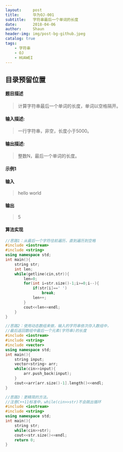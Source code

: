 ```yaml
---
layout:     post
title:      华为OJ-001
subtitle:   字符串最后一个单词的长度
date:       2018-04-06
author:     Shaun
header-img: img/post-bg-github.jpeg
catalog: true
tags:
    - 字符串
    - OJ
    - HUAWEI
---
```


## 目录预留位置

#### 题目描述

> 计算字符串最后一个单词的长度，单词以空格隔开。

#### 输入描述:

> 一行字符串，非空，长度小于5000。

#### 输出描述:

> 整数N，最后一个单词的长度。

#### 示例1

#### 输入

> hello world

#### 输出

> 5



#### 算法实现

```C++
//思路1：从最后一个字符往前遍历，直到遍历到空格
#include <iostream>
#include <string>
using namespace std;
int main(){
    string str;
    int len;
    while(getline(cin,str)){
        len=0;
        for(int i=str.size()-1;i>=0;i--){
            if(str[i]==' ')
                break;
            len++;
        }
        cout<<len<<endl;
    }
}
```

```C++
//思路2：使用动态数组来做，输入的字符串依次存入数组中，
//最后返回数组中最后一个元素(字符串)的长度
#include <iostream>
#include <string>
#include <vector>
using namespace std;
int main(){
    string input;
    vector<string> arr;
    while(cin>>input){
        arr.push_back(input);
    }
    cout<<arr[arr.size()-1].length()<<endl;
}
```

```C++
//思路3：更精简的方法。
//注意C++11标准中，while(cin>>str)不会跳出循环
#include <iostream>
#include <string>
using namespace std;
int main(){
    string str;
    while(cin>>str);
    cout<<str.size()<<endl;
    return 0;
}
```








